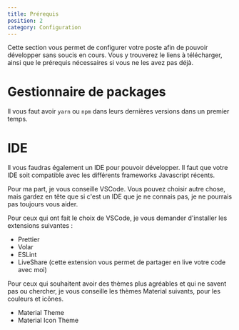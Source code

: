 ```yaml
---
title: Prérequis
position: 2
category: Configuration
---
```


Cette section vous permet de configurer votre poste afin de pouvoir développer sans soucis en cours.
Vous y trouverez le liens à télécharger, ainsi que le prérequis nécessaires si vous ne les avez pas déjà.

# Gestionnaire de packages

Il vous faut avoir `yarn` ou `npm` dans leurs dernières versions dans un premier temps.

<!-- Ajouter image pour yarn + npm + lien pour chaque -->

# IDE

Il vous faudras également un IDE pour pouvoir développer. Il faut que votre IDE soit compatible avec les différents frameworks Javascript récents. 

Pour ma part, je vous conseille VSCode. Vous pouvez choisir autre chose, mais gardez en tête que si c'est un IDE que je ne connais pas, je ne pourrais pas toujours vous aider.

Pour ceux qui ont fait le choix de VSCode, je vous demander d'installer les extensions suivantes : 


- Prettier
- Volar
- ESLint
- LiveShare (cette extension vous permet de partager en live votre code avec moi)

Pour ceux qui souhaitent avoir des thèmes plus agréables et qui ne savent pas ou chercher, je vous conseille les thèmes Material suivants, pour les couleurs et icônes.

- Material Theme
- Material Icon Theme